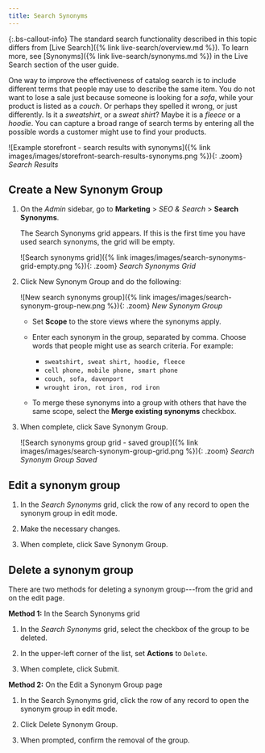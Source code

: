 ```yaml
---
title: Search Synonyms
---
```


{:.bs-callout-info}
The standard search functionality described in this topic differs from [Live Search]({% link live-search/overview.md %}). To learn more, see [Synonyms]({% link live-search/synonyms.md %}) in the Live Search section of the user guide.

One way to improve the effectiveness of catalog search is to include different terms that people may use to describe the same item. You do not want to lose a sale just because someone is looking for a _sofa_, while your product is listed as a _couch_. Or perhaps they spelled it wrong, or just differently. Is it a _sweatshirt_, or a _sweat shirt_? Maybe it is a _fleece_ or a _hoodie_. You can capture a broad range of search terms by entering all the possible words a customer might use to find your products.

![Example storefront - search results with synonyms]({% link images/images/storefront-search-results-synonyms.png %}){: .zoom}
_Search Results_

## Create a New Synonym Group

1. On the _Admin_ sidebar, go to **Marketing** > _SEO & Search_ > **Search Synonyms**.

   The Search Synonyms grid appears. If this is the first time you have used search synonyms, the grid will be empty.

    ![Search synonyms grid]({% link images/images/search-synonyms-grid-empty.png %}){: .zoom}
    _Search Synonyms Grid_

1. Click <span class="btn">New Synonym Group</span> and do the following:

    ![New search synonyms group]({% link images/images/search-synonym-group-new.png %}){: .zoom}
    _New Synonym Group_

   - Set **Scope** to the store views where the synonyms apply.

   - Enter each synonym in the group, separated by comma. Choose words that people might use as search criteria. For example:

      - `sweatshirt, sweat shirt, hoodie, fleece`
      - `cell phone, mobile phone, smart phone`
      - `couch, sofa, davenport`
      - `wrought iron, rot iron, rod iron`

   - To merge these synonyms into a group with others that have the same scope, select the **Merge existing synonyms** checkbox.

1. When complete, click <span class="btn">Save Synonym Group</span>.

    ![Search synonyms group grid - saved group]({% link images/images/search-synonym-group-grid.png %}){: .zoom}
    _Search Synonym Group Saved_

## Edit a synonym group

1. In the _Search Synonyms_ grid, click the row of any record to open the synonym group in edit mode.

1. Make the necessary changes.

1. When complete, click <span class="btn">Save Synonym Group</span>.

## Delete a synonym group

There are two methods for deleting a synonym group---from the grid and on the edit page.

**Method 1:** In the Search Synonyms grid

1. In the _Search Synonyms_ grid, select the checkbox of the group to be deleted.

1. In the upper-left corner of the list, set **Actions** to `Delete`.

1. When complete, click <span class="btn">Submit</span>.

**Method 2:** On the Edit a Synonym Group page

1. In the Search Synonyms grid, click the row of any record to open the synonym group in edit mode.

1. Click <span class="btn">Delete Synonym Group</span>.

1. When prompted, confirm the removal of the group.